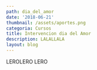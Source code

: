 ```yaml
---
path: dia_del_amor
date: '2018-06-21'
thumbnail: /assets/aportes.png
categoria: Cursos
title: Intervencion dia del Amor
description: LALALLALA
layout: blog
---
```

LEROLERO LERO
